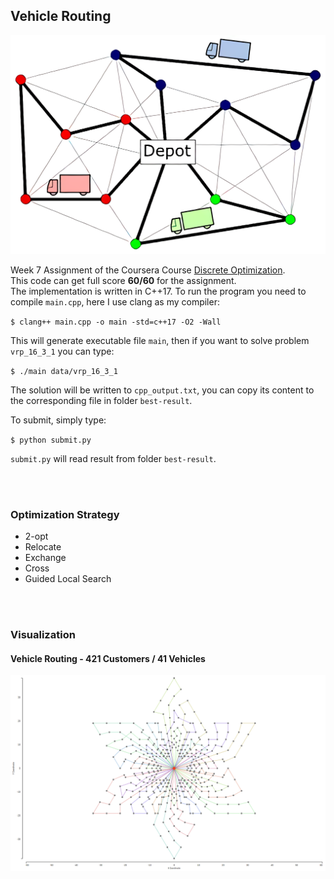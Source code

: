## Vehicle Routing

![vehicle-routing](./vehicle-routing.png)

Week 7 Assignment of the Coursera Course [Discrete Optimization](https://www.coursera.org/learn/discrete-optimization/home/info).  
This code can get full score **60/60** for the assignment.  
The implementation is written in C++17. To run the program you need to compile `main.cpp`, here I use clang as my compiler:

`$ clang++ main.cpp -o main -std=c++17 -O2 -Wall`

This will generate executable file `main`, then if you want to solve problem `vrp_16_3_1` you can type:

`$ ./main data/vrp_16_3_1`

The solution will be written to `cpp_output.txt`, you can copy its content to the corresponding file in folder `best-result`.

To submit, simply type:

`$ python submit.py`

`submit.py` will read result from folder `best-result`.

<br/>
<br/>

### Optimization Strategy

* 2-opt
* Relocate
* Exchange
* Cross
* Guided Local Search

<br/>
<br/>

### Visualization
#### Vehicle Routing - 421 Customers / 41 Vehicles
![vehicle-routing-visualization](../visualization/vehicle-routing-visualization.png)